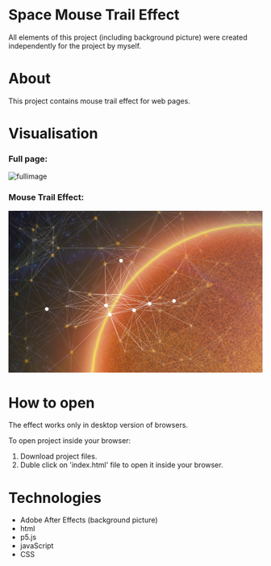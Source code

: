 # Space Mouse Trail Effect
All elements of this project (including background picture) were created independently for the project by myself. 

# About
This project contains mouse trail effect for web pages. 


# Visualisation
  
### Full page: 
  
![fullimage](/readme-pictures/full.png)
  
### Mouse Trail Effect:  
  
![fullimage](/readme-pictures/3.png)
  
  
# How to open
The effect works only in desktop version of browsers.
  
To open project inside your browser:
1. Download project files.  
2. Duble click on 'index.html' file to open it inside your browser.  

# Technologies

* Adobe After Effects (background picture)
* html
* p5.js
* javaScript
* CSS
